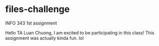 files-challenge
===============

INFO 343 1st assignment

Hello TA Luan Chuong, I am excited to be participating in this class! This assignment was actually kinda fun. lol
